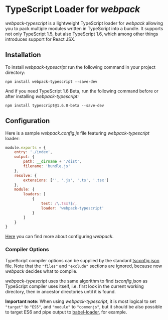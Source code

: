 TypeScript Loader for *webpack*
===============================

*webpack-typescript* is a lightweight TypeScript loader for *webpack* allowing you to pack multiple modules written in TypeScript into a bundle. It supports not only TypeScript 1.5, but also TypeScript 1.6, which among other things introduces support for React JSX.

Installation
------------

To install *webpack-typescript* run the following command in your project directory:

    npm install webpack-typescript --save-dev

And if you need TypeScript 1.6 Beta, run the following command before or after installing *webpack-typescript:*

	npm install typescript@1.6.0-beta --save-dev

Configuration
-------------

Here is a sample *webpack.config.js* file featuring *webpack-typescript* loader:

```javascript
module.exports = {
    entry: './index',
    output: {
        path: __dirname + '/dist',
        filename: 'bundle.js'
    },
	resolve: {
        extensions: ['', '.js', '.ts', '.tsx']
    },
	module: {
		loaders: [
			{
				test: /\.tsx?$/,
				loader: 'webpack-typescript'
			}
		]
	}
}
```

[Here](http://webpack.github.io/docs/configuration.html) you can find more about configuring *webpack*.

### Compiler Options

TypeScript compiler options can be supplied by the standard [tsconfig.json](https://github.com/Microsoft/TypeScript/wiki/tsconfig.json) file.  Note that the `"files"` and `"exclude"` sections are ignored, because now *webpack* decides what to compile.

*webpack-typescript* uses the same algorithm to find *tsconfig.json* as TypeScript compiler uses itself, i.e. first look in the current working directory, then in ancestor directories until it is found.

**Important note:** When using *webpack-typescript*, it is most logical to set `"target"` to `"ES5"`, and `"module"` to `"commonjs"`, but it should be also possible to target ES6 and pipe output to [babel-loader](https://github.com/babel/babel-loader), for example.